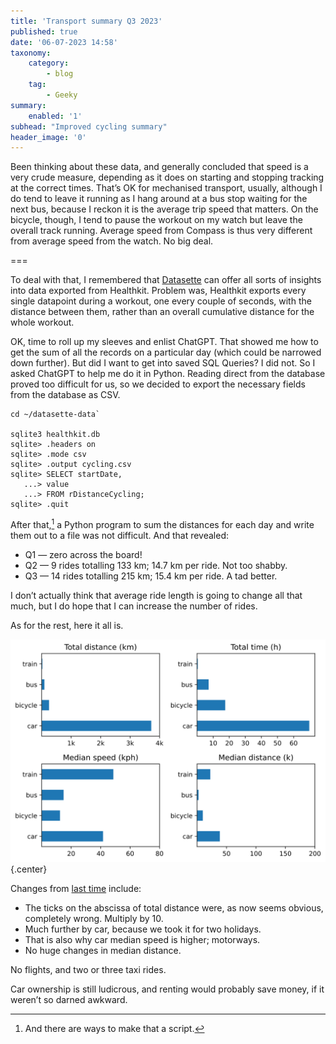 ```yaml
---
title: 'Transport summary Q3 2023'
published: true
date: '06-07-2023 14:58'
taxonomy:
    category:
        - blog
    tag:
        - Geeky
summary:
    enabled: '1'
subhead: "Improved cycling summary"
header_image: '0'
---
```


Been thinking about these data, and generally concluded that speed is a very crude measure, depending as it does on starting and stopping tracking at the correct times. That’s OK for mechanised transport, usually, although I do tend to leave it running as I hang around at a bus stop waiting for the next bus, because I reckon it is the average trip speed that matters. On the bicycle, though, I tend to pause the workout on my watch but leave the overall track running. Average speed from Compass is thus very different from average speed from the watch. No big deal.

===

To deal with that, I remembered that [Datasette](https://datasette.io/) can offer all sorts of insights into data exported from Healthkit. Problem was, Healthkit exports every single datapoint during a workout, one every couple of seconds, with the distance between them, rather than an overall cumulative distance for the whole workout.

OK, time to roll up my sleeves and enlist ChatGPT. That showed me how to get the sum of all the records on a particular day (which could be narrowed down further). But did I want to get into saved SQL Queries? I did not. So I asked ChatGPT to help me do it in Python. Reading direct from the database proved too difficult for us, so we decided to export the necessary fields from the database as CSV.

```
cd ~/datasette-data`
 
sqlite3 healthkit.db
sqlite> .headers on
sqlite> .mode csv
sqlite> .output cycling.csv
sqlite> SELECT startDate,
   ...> value
   ...> FROM rDistanceCycling;
sqlite> .quit
```

After that,[^1] a Python program to sum the distances for each day and write them out to a file was not difficult. And that revealed:

[^1]: And there are ways to make that a script.

* Q1 — zero across the board!
* Q2 — 9 rides totalling 133 km; 14.7 km per ride. Not too shabby.
* Q3 — 14 rides totalling 215 km; 15.4 km per ride. A tad better.

I don’t actually think that average ride length is going to change all that much, but I do hope that I can increase the number of rides.

As for the rest, here it all is.

![Figure containing four bar graphs for main modes of transport. Text contains details](transport-summary-2023-q3.svg){.center}

Changes from [last time](https://www.jeremycherfas.net/blog/transport-summary-q2-2023) include:  
* The ticks on the abscissa of total distance were, as now seems obvious, completely wrong. Multiply by 10.
* Much further by car, because we took it for two holidays.
* That is also why car median speed is higher; motorways.
* No huge changes in median distance.

No flights, and two or three taxi rides.

Car ownership is still ludicrous, and renting would probably save money, if it weren’t so darned awkward.

